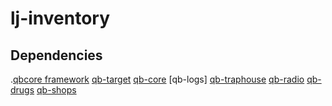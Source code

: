 # lj-inventory

## Dependencies
.[qbcore framework](https://github.com/qbcore-framework)
[qb-target](https://github.com/qbcore-framework/qb-target)
[qb-core](https://github.com/qbcore-framework/qb-cor)
[qb-logs]
[qb-traphouse](https://github.com/qbcore-framework/qb-traphouse)
[qb-radio](https://github.com/qbcore-framework/qb-radio)
[qb-drugs](https://github.com/qbcore-framework/qb-drugs)
[qb-shops](https://github.com/qbcore-framework/qb-shops)
